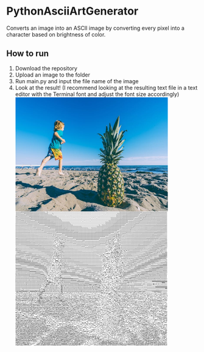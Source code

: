 # PythonAsciiArtGenerator
Converts an image into an ASCII image by converting every pixel into a character based on brightness of color.
## How to run
1. Download the repository
2. Upload an image to the folder
3. Run main.py and input the file name of the image
4. Look at the result! (I recommend looking at the resulting text file in a text editor with the Terminal font and adjust the font size accordingly)<br>
<img src="example-image.jpg" width="400" height="300" style="float:left"><img src="intoASCII.JPG" width="400" height="auto">
